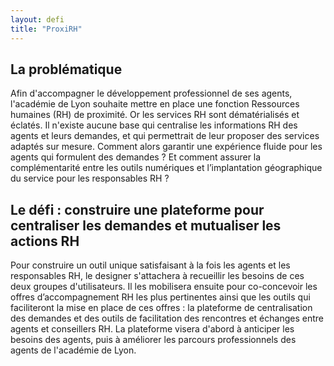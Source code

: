 ```yaml
---
layout: defi
title: "ProxiRH"
---
```


## La problématique
Afin d'accompagner le développement professionnel de ses agents, l'académie de Lyon souhaite mettre en place une fonction Ressources humaines (RH) de proximité. Or les services RH sont dématérialisés et éclatés. Il n'existe aucune base qui centralise les informations RH des agents et leurs demandes, et qui permettrait de leur proposer des services adaptés sur mesure. Comment alors garantir une expérience fluide pour les agents qui formulent des demandes ? Et comment assurer la complémentarité entre les outils numériques et l’implantation géographique du service pour les responsables RH ?

## Le défi : construire une plateforme pour centraliser les demandes et mutualiser les actions RH 

Pour construire un outil unique satisfaisant à la fois les agents et les responsables RH, le designer s'attachera à recueillir les besoins de ces deux groupes d'utilisateurs. Il les mobilisera ensuite pour co-concevoir les offres d’accompagnement RH les plus pertinentes ainsi que les outils qui faciliteront la mise en place de ces offres : la plateforme de centralisation des demandes et des outils de facilitation des rencontres et échanges entre agents et conseillers RH. La plateforme visera d'abord à anticiper les besoins des agents, puis à améliorer les parcours professionnels des agents de l'académie de Lyon. 

